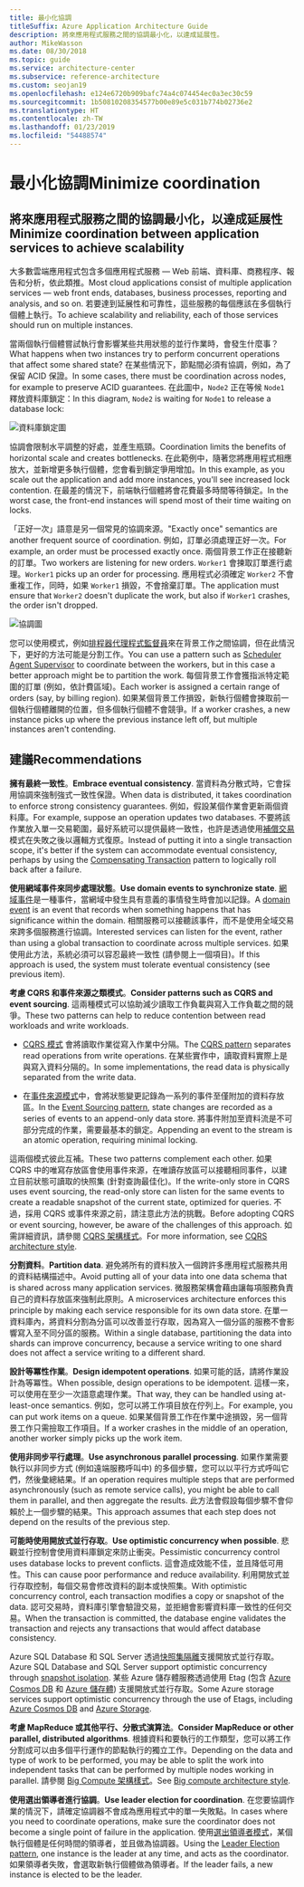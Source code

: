 ```yaml
---
title: 最小化協調
titleSuffix: Azure Application Architecture Guide
description: 將來應用程式服務之間的協調最小化，以達成延展性。
author: MikeWasson
ms.date: 08/30/2018
ms.topic: guide
ms.service: architecture-center
ms.subservice: reference-architecture
ms.custom: seojan19
ms.openlocfilehash: e124e6720b909bafc74a4c074454ec0a3ec30c59
ms.sourcegitcommit: 1b50810208354577b00e89e5c031b774b02736e2
ms.translationtype: HT
ms.contentlocale: zh-TW
ms.lasthandoff: 01/23/2019
ms.locfileid: "54488574"
---
```

# <a name="minimize-coordination"></a><span data-ttu-id="61479-103">最小化協調</span><span class="sxs-lookup"><span data-stu-id="61479-103">Minimize coordination</span></span>

## <a name="minimize-coordination-between-application-services-to-achieve-scalability"></a><span data-ttu-id="61479-104">將來應用程式服務之間的協調最小化，以達成延展性</span><span class="sxs-lookup"><span data-stu-id="61479-104">Minimize coordination between application services to achieve scalability</span></span>

<span data-ttu-id="61479-105">大多數雲端應用程式包含多個應用程式服務 &mdash; Web 前端、資料庫、商務程序、報告和分析，依此類推。</span><span class="sxs-lookup"><span data-stu-id="61479-105">Most cloud applications consist of multiple application services &mdash; web front ends, databases, business processes, reporting and analysis, and so on.</span></span> <span data-ttu-id="61479-106">若要達到延展性和可靠性，這些服務的每個應該在多個執行個體上執行。</span><span class="sxs-lookup"><span data-stu-id="61479-106">To achieve scalability and reliability, each of those services should run on multiple instances.</span></span>

<span data-ttu-id="61479-107">當兩個執行個體嘗試執行會影響某些共用狀態的並行作業時，會發生什麼事？</span><span class="sxs-lookup"><span data-stu-id="61479-107">What happens when two instances try to perform concurrent operations that affect some shared state?</span></span> <span data-ttu-id="61479-108">在某些情況下，節點間必須有協調，例如，為了保留 ACID 保證。</span><span class="sxs-lookup"><span data-stu-id="61479-108">In some cases, there must be coordination across nodes, for example to preserve ACID guarantees.</span></span> <span data-ttu-id="61479-109">在此圖中，`Node2` 正在等候 `Node1` 釋放資料庫鎖定：</span><span class="sxs-lookup"><span data-stu-id="61479-109">In this diagram, `Node2` is waiting for `Node1` to release a database lock:</span></span>

![資料庫鎖定圖](./images/database-lock.svg)

<span data-ttu-id="61479-111">協調會限制水平調整的好處，並產生瓶頸。</span><span class="sxs-lookup"><span data-stu-id="61479-111">Coordination limits the benefits of horizontal scale and creates bottlenecks.</span></span> <span data-ttu-id="61479-112">在此範例中，隨著您將應用程式相應放大，並新增更多執行個體，您會看到鎖定爭用增加。</span><span class="sxs-lookup"><span data-stu-id="61479-112">In this example, as you scale out the application and add more instances, you'll see increased lock contention.</span></span> <span data-ttu-id="61479-113">在最差的情況下，前端執行個體將會花費最多時間等待鎖定。</span><span class="sxs-lookup"><span data-stu-id="61479-113">In the worst case, the front-end instances will spend most of their time waiting on locks.</span></span>

<span data-ttu-id="61479-114">「正好一次」語意是另一個常見的協調來源。</span><span class="sxs-lookup"><span data-stu-id="61479-114">"Exactly once" semantics are another frequent source of coordination.</span></span> <span data-ttu-id="61479-115">例如，訂單必須處理正好一次。</span><span class="sxs-lookup"><span data-stu-id="61479-115">For example, an order must be processed exactly once.</span></span> <span data-ttu-id="61479-116">兩個背景工作正在接聽新的訂單。</span><span class="sxs-lookup"><span data-stu-id="61479-116">Two workers are listening for new orders.</span></span> <span data-ttu-id="61479-117">`Worker1` 會揀取訂單進行處理。</span><span class="sxs-lookup"><span data-stu-id="61479-117">`Worker1` picks up an order for processing.</span></span> <span data-ttu-id="61479-118">應用程式必須確定 `Worker2` 不會重複工作，同時，如果 `Worker1` 損毀，不會捨棄訂單。</span><span class="sxs-lookup"><span data-stu-id="61479-118">The application must ensure that `Worker2` doesn't duplicate the work, but also if `Worker1` crashes, the order isn't dropped.</span></span>

![協調圖](./images/coordination.svg)

<span data-ttu-id="61479-120">您可以使用模式，例如[排程器代理程式監督員][sas-pattern]來在背景工作之間協調，但在此情況下，更好的方法可能是分割工作。</span><span class="sxs-lookup"><span data-stu-id="61479-120">You can use a pattern such as [Scheduler Agent Supervisor][sas-pattern] to coordinate between the workers, but in this case a better approach might be to partition the work.</span></span> <span data-ttu-id="61479-121">每個背景工作會獲指派特定範圍的訂單 (例如，依計費區域)。</span><span class="sxs-lookup"><span data-stu-id="61479-121">Each worker is assigned a certain range of orders (say, by billing region).</span></span> <span data-ttu-id="61479-122">如果某個背景工作損毀，新執行個體會揀取前一個執行個體離開的位置，但多個執行個體不會競爭。</span><span class="sxs-lookup"><span data-stu-id="61479-122">If a worker crashes, a new instance picks up where the previous instance left off, but multiple instances aren't contending.</span></span>

## <a name="recommendations"></a><span data-ttu-id="61479-123">建議</span><span class="sxs-lookup"><span data-stu-id="61479-123">Recommendations</span></span>

<span data-ttu-id="61479-124">**擁有最終一致性**。</span><span class="sxs-lookup"><span data-stu-id="61479-124">**Embrace eventual consistency**.</span></span> <span data-ttu-id="61479-125">當資料為分散式時，它會採用協調來強制強式一致性保證。</span><span class="sxs-lookup"><span data-stu-id="61479-125">When data is distributed, it takes coordination to enforce strong consistency guarantees.</span></span> <span data-ttu-id="61479-126">例如，假設某個作業會更新兩個資料庫。</span><span class="sxs-lookup"><span data-stu-id="61479-126">For example, suppose an operation updates two databases.</span></span> <span data-ttu-id="61479-127">不要將該作業放入單一交易範圍，最好系統可以提供最終一致性，也許是透過使用[補償交易][compensating-transaction]模式在失敗之後以邏輯方式復原。</span><span class="sxs-lookup"><span data-stu-id="61479-127">Instead of putting it into a single transaction scope, it's better if the system can accommodate eventual consistency, perhaps by using the [Compensating Transaction][compensating-transaction] pattern to logically roll back after a failure.</span></span>

<span data-ttu-id="61479-128">**使用網域事件來同步處理狀態**。</span><span class="sxs-lookup"><span data-stu-id="61479-128">**Use domain events to synchronize state**.</span></span> <span data-ttu-id="61479-129">[網域事件][domain-event]是一種事件，當網域中發生具有意義的事情發生時會加以記錄。</span><span class="sxs-lookup"><span data-stu-id="61479-129">A [domain event][domain-event] is an event that records when something happens that has significance within the domain.</span></span> <span data-ttu-id="61479-130">相關服務可以接聽該事件，而不是使用全域交易來跨多個服務進行協調。</span><span class="sxs-lookup"><span data-stu-id="61479-130">Interested services can listen for the event, rather than using a global transaction to coordinate across multiple services.</span></span> <span data-ttu-id="61479-131">如果使用此方法，系統必須可以容忍最終一致性 (請參閱上一個項目)。</span><span class="sxs-lookup"><span data-stu-id="61479-131">If this approach is used, the system must tolerate eventual consistency (see previous item).</span></span>

<span data-ttu-id="61479-132">**考慮 CQRS 和事件來源之類模式**。</span><span class="sxs-lookup"><span data-stu-id="61479-132">**Consider patterns such as CQRS and event sourcing**.</span></span> <span data-ttu-id="61479-133">這兩種模式可以協助減少讀取工作負載與寫入工作負載之間的競爭。</span><span class="sxs-lookup"><span data-stu-id="61479-133">These two patterns can help to reduce contention between read workloads and write workloads.</span></span>

- <span data-ttu-id="61479-134">[CQRS 模式][cqrs-pattern] 會將讀取作業從寫入作業中分隔。</span><span class="sxs-lookup"><span data-stu-id="61479-134">The [CQRS pattern][cqrs-pattern] separates read operations from write operations.</span></span> <span data-ttu-id="61479-135">在某些實作中，讀取資料實際上是與寫入資料分隔的。</span><span class="sxs-lookup"><span data-stu-id="61479-135">In some implementations, the read data is physically separated from the write data.</span></span>

- <span data-ttu-id="61479-136">在[事件來源模式][event-sourcing]中，會將狀態變更記錄為一系列的事件至僅附加的資料存放區。</span><span class="sxs-lookup"><span data-stu-id="61479-136">In the [Event Sourcing pattern][event-sourcing], state changes are recorded as a series of events to an append-only data store.</span></span> <span data-ttu-id="61479-137">將事件附加至資料流是不可部分完成的作業，需要最基本的鎖定。</span><span class="sxs-lookup"><span data-stu-id="61479-137">Appending an event to the stream is an atomic operation, requiring minimal locking.</span></span>

<span data-ttu-id="61479-138">這兩個模式彼此互補。</span><span class="sxs-lookup"><span data-stu-id="61479-138">These two patterns complement each other.</span></span> <span data-ttu-id="61479-139">如果 CQRS 中的唯寫存放區會使用事件來源，在唯讀存放區可以接聽相同事件，以建立目前狀態可讀取的快照集 (針對查詢最佳化)。</span><span class="sxs-lookup"><span data-stu-id="61479-139">If the write-only store in CQRS uses event sourcing, the read-only store can listen for the same events to create a readable snapshot of the current state, optimized for queries.</span></span> <span data-ttu-id="61479-140">不過，採用 CQRS 或事件來源之前，請注意此方法的挑戰。</span><span class="sxs-lookup"><span data-stu-id="61479-140">Before adopting CQRS or event sourcing, however, be aware of the challenges of this approach.</span></span> <span data-ttu-id="61479-141">如需詳細資訊，請參閱 [CQRS 架構樣式][cqrs-style]。</span><span class="sxs-lookup"><span data-stu-id="61479-141">For more information, see [CQRS architecture style][cqrs-style].</span></span>

<span data-ttu-id="61479-142">**分割資料**。</span><span class="sxs-lookup"><span data-stu-id="61479-142">**Partition data**.</span></span>  <span data-ttu-id="61479-143">避免將所有的資料放入一個跨許多應用程式服務共用的資料結構描述中。</span><span class="sxs-lookup"><span data-stu-id="61479-143">Avoid putting all of your data into one data schema that is shared across many application services.</span></span> <span data-ttu-id="61479-144">微服務架構會藉由讓每項服務負責自己的資料存放區來強制此原則。</span><span class="sxs-lookup"><span data-stu-id="61479-144">A microservices architecture enforces this principle by making each service responsible for its own data store.</span></span> <span data-ttu-id="61479-145">在單一資料庫內，將資料分割為分區可以改善並行存取，因為寫入一個分區的服務不會影響寫入至不同分區的服務。</span><span class="sxs-lookup"><span data-stu-id="61479-145">Within a single database, partitioning the data into shards can improve concurrency, because a service writing to one shard does not affect a service writing to a different shard.</span></span>

<span data-ttu-id="61479-146">**設計等冪性作業**。</span><span class="sxs-lookup"><span data-stu-id="61479-146">**Design idempotent operations**.</span></span> <span data-ttu-id="61479-147">如果可能的話，請將作業設計為等冪性。</span><span class="sxs-lookup"><span data-stu-id="61479-147">When possible, design operations to be idempotent.</span></span> <span data-ttu-id="61479-148">這樣一來，可以使用在至少一次語意處理作業。</span><span class="sxs-lookup"><span data-stu-id="61479-148">That way, they can be handled using at-least-once semantics.</span></span> <span data-ttu-id="61479-149">例如，您可以將工作項目放在佇列上。</span><span class="sxs-lookup"><span data-stu-id="61479-149">For example, you can put work items on a queue.</span></span> <span data-ttu-id="61479-150">如果某個背景工作在作業中途損毀，另一個背景工作只需撿取工作項目。</span><span class="sxs-lookup"><span data-stu-id="61479-150">If a worker crashes in the middle of an operation, another worker simply picks up the work item.</span></span>

<span data-ttu-id="61479-151">**使用非同步平行處理**。</span><span class="sxs-lookup"><span data-stu-id="61479-151">**Use asynchronous parallel processing**.</span></span> <span data-ttu-id="61479-152">如果作業需要執行以非同步方式 (例如遠端服務呼叫中) 的多個步驟，您可以以平行方式呼叫它們，然後彙總結果。</span><span class="sxs-lookup"><span data-stu-id="61479-152">If an operation requires multiple steps that are performed asynchronously (such as remote service calls), you might be able to call them in parallel, and then aggregate the results.</span></span> <span data-ttu-id="61479-153">此方法會假設每個步驟不會仰賴於上一個步驟的結果。</span><span class="sxs-lookup"><span data-stu-id="61479-153">This approach assumes that each step does not depend on the results of the previous step.</span></span>

<span data-ttu-id="61479-154">**可能時使用開放式並行存取**。</span><span class="sxs-lookup"><span data-stu-id="61479-154">**Use optimistic concurrency when possible**.</span></span> <span data-ttu-id="61479-155">悲觀並行控制會使用資料庫鎖定來防止衝突。</span><span class="sxs-lookup"><span data-stu-id="61479-155">Pessimistic concurrency control uses database locks to prevent conflicts.</span></span> <span data-ttu-id="61479-156">這會造成效能不佳，並且降低可用性。</span><span class="sxs-lookup"><span data-stu-id="61479-156">This can cause poor performance and reduce availability.</span></span> <span data-ttu-id="61479-157">利用開放式並行存取控制，每個交易會修改資料的副本或快照集。</span><span class="sxs-lookup"><span data-stu-id="61479-157">With optimistic concurrency control, each transaction modifies a copy or snapshot of the data.</span></span> <span data-ttu-id="61479-158">認可交易時，資料庫引擎會驗證交易，並拒絕會影響資料庫一致性的任何交易。</span><span class="sxs-lookup"><span data-stu-id="61479-158">When the transaction is committed, the database engine validates the transaction and rejects any transactions that would affect database consistency.</span></span>

<span data-ttu-id="61479-159">Azure SQL Database 和 SQL Server 透過[快照集隔離][sql-snapshot-isolation]支援開放式並行存取。</span><span class="sxs-lookup"><span data-stu-id="61479-159">Azure SQL Database and SQL Server support optimistic concurrency through [snapshot isolation][sql-snapshot-isolation].</span></span> <span data-ttu-id="61479-160">某些 Azure 儲存體服務透過使用 Etag (包含 [Azure Cosmos DB][cosmosdb-faq] 和 [Azure 儲存體][storage-concurrency]) 支援開放式並行存取。</span><span class="sxs-lookup"><span data-stu-id="61479-160">Some Azure storage services support optimistic concurrency through the use of Etags, including [Azure Cosmos DB][cosmosdb-faq] and [Azure Storage][storage-concurrency].</span></span>

<span data-ttu-id="61479-161">**考慮 MapReduce 或其他平行、分散式演算法**。</span><span class="sxs-lookup"><span data-stu-id="61479-161">**Consider MapReduce or other parallel, distributed algorithms**.</span></span> <span data-ttu-id="61479-162">根據資料和要執行的工作類型，您可以將工作分割成可以由多個平行運作的節點執行的獨立工作。</span><span class="sxs-lookup"><span data-stu-id="61479-162">Depending on the data and type of work to be performed, you may be able to split the work into independent tasks that can be performed by multiple nodes working in parallel.</span></span> <span data-ttu-id="61479-163">請參閱 [Big Compute 架構樣式][big-compute]。</span><span class="sxs-lookup"><span data-stu-id="61479-163">See [Big compute architecture style][big-compute].</span></span>

<span data-ttu-id="61479-164">**使用選出領導者進行協調**。</span><span class="sxs-lookup"><span data-stu-id="61479-164">**Use leader election for coordination**.</span></span> <span data-ttu-id="61479-165">在您要協調作業的情況下，請確定協調器不會成為應用程式中的單一失敗點。</span><span class="sxs-lookup"><span data-stu-id="61479-165">In cases where you need to coordinate operations, make sure the coordinator does not become a single point of failure in the application.</span></span> <span data-ttu-id="61479-166">使用[選出領導者模式][leader-election]，某個執行個體是任何時間的領導者，並且做為協調器。</span><span class="sxs-lookup"><span data-stu-id="61479-166">Using the [Leader Election pattern][leader-election], one instance is the leader at any time, and acts as the coordinator.</span></span> <span data-ttu-id="61479-167">如果領導者失敗，會選取新執行個體做為領導者。</span><span class="sxs-lookup"><span data-stu-id="61479-167">If the leader fails, a new instance is elected to be the leader.</span></span>

<!-- links -->

[big-compute]: ../architecture-styles/big-compute.md
[compensating-transaction]: ../../patterns/compensating-transaction.md
[cqrs-style]: ../architecture-styles/cqrs.md
[cqrs-pattern]: ../../patterns/cqrs.md
[cosmosdb-faq]: /azure/cosmos-db/faq
[domain-event]: https://martinfowler.com/eaaDev/DomainEvent.html
[event-sourcing]: ../../patterns/event-sourcing.md
[leader-election]: ../../patterns/leader-election.md
[sas-pattern]: ../../patterns/scheduler-agent-supervisor.md
[sql-snapshot-isolation]: /sql/t-sql/statements/set-transaction-isolation-level-transact-sql
[storage-concurrency]: https://azure.microsoft.com/blog/managing-concurrency-in-microsoft-azure-storage-2/
